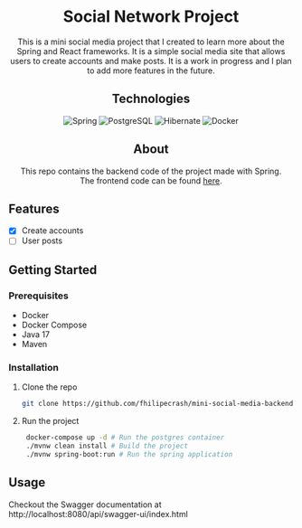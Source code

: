 <h1 align="center"> Social Network Project </h1>

<p align="center">
This is a mini social media project that I created to learn more about the Spring and React frameworks. It is a simple social media site that allows users to create accounts and make posts. It is a work in progress and I plan to add more features in the future.
</p>

<h2 align="center"> Technologies </h2>
<p align="center">
<img src="https://img.shields.io/badge/Spring-6DB33F?style=for-the-badge&logo=spring&logoColor=white" alt="Spring">
<img src="https://img.shields.io/badge/PostgreSQL-316192?style=for-the-badge&logo=postgresql&logoColor=white" alt="PostgreSQL">
<img src="https://img.shields.io/badge/Hibernate-59666C?style=for-the-badge&logo=Hibernate&logoColor=white" alt="Hibernate">
<img src="https://img.shields.io/badge/Docker-2CA5E0?style=for-the-badge&logo=docker&logoColor=white" alt="Docker">
</p>

<h2 align="center"> About </h2>

<p align="center">
This repo contains the backend code of the project made with Spring. <br>
The frontend code can be found <a href="https://github.com/fhilipecrash/social-network-frontend">here</a>.
</p>

## Features

- [x] Create accounts
- [ ] User posts

## Getting Started

### Prerequisites
- Docker
- Docker Compose
- Java 17
- Maven

### Installation

1. Clone the repo
   ```sh
   git clone https://github.com/fhilipecrash/mini-social-media-backend
   ```
2. Run the project
   ```sh
    docker-compose up -d # Run the postgres container
    ./mvnw clean install # Build the project 
    ./mvnw spring-boot:run # Run the spring application
    ```
   
## Usage

Checkout the Swagger documentation at http://localhost:8080/api/swagger-ui/index.html
